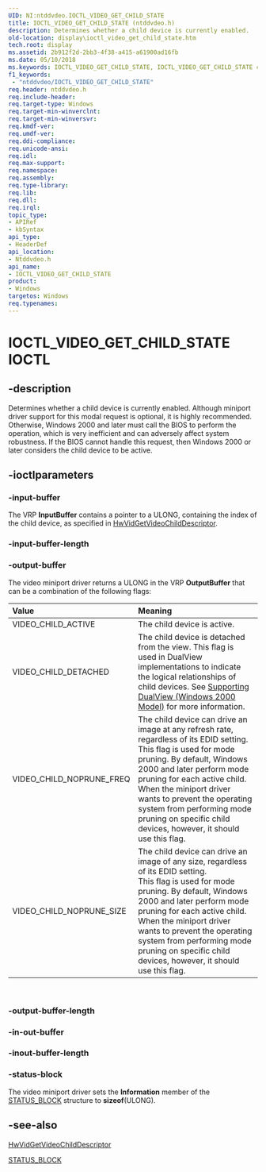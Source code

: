 ```yaml
---
UID: NI:ntddvdeo.IOCTL_VIDEO_GET_CHILD_STATE
title: IOCTL_VIDEO_GET_CHILD_STATE (ntddvdeo.h)
description: Determines whether a child device is currently enabled.
old-location: display\ioctl_video_get_child_state.htm
tech.root: display
ms.assetid: 2b912f2d-2bb3-4f38-a415-a61900ad16fb
ms.date: 05/10/2018
ms.keywords: IOCTL_VIDEO_GET_CHILD_STATE, IOCTL_VIDEO_GET_CHILD_STATE control, IOCTL_VIDEO_GET_CHILD_STATE control code [Display Devices], Video_IOCTLs_5f13cbad-a5b4-41cb-8d93-dce6badfc8ce.xml, display.ioctl_video_get_child_state, ntddvdeo/IOCTL_VIDEO_GET_CHILD_STATE
f1_keywords:
 - "ntddvdeo/IOCTL_VIDEO_GET_CHILD_STATE"
req.header: ntddvdeo.h
req.include-header: 
req.target-type: Windows
req.target-min-winverclnt: 
req.target-min-winversvr: 
req.kmdf-ver: 
req.umdf-ver: 
req.ddi-compliance: 
req.unicode-ansi: 
req.idl: 
req.max-support: 
req.namespace: 
req.assembly: 
req.type-library: 
req.lib: 
req.dll: 
req.irql: 
topic_type:
- APIRef
- kbSyntax
api_type:
- HeaderDef
api_location:
- Ntddvdeo.h
api_name:
- IOCTL_VIDEO_GET_CHILD_STATE
product:
- Windows
targetos: Windows
req.typenames: 
---
```


# IOCTL_VIDEO_GET_CHILD_STATE IOCTL


## -description



Determines whether a child device is currently enabled. Although miniport driver support for this modal request is optional, it is highly recommended. Otherwise, Windows 2000 and later must call the BIOS to perform the operation, which is very inefficient and can adversely affect system robustness. If the BIOS cannot handle this request, then Windows 2000 or later considers the child device to be active.




## -ioctlparameters




### -input-buffer

The VRP <b>InputBuffer</b> contains a pointer to a ULONG, containing the index of the child device, as specified in <a href="https://docs.microsoft.com/windows-hardware/drivers/ddi/video/nc-video-pvideo_hw_get_child_descriptor">HwVidGetVideoChildDescriptor</a>.


### -input-buffer-length

### -output-buffer

The video miniport driver returns a ULONG in the VRP <b>OutputBuffer</b> that can be a combination of the following flags:

| **Value** | **Meaning** | 
|:--|:--|
| VIDEO_CHILD_ACTIVE | The child device is active. | 
| VIDEO_CHILD_DETACHED | The child device is detached from the view. This flag is used in DualView implementations to indicate the logical relationships of child devices. See [Supporting DualView (Windows 2000 Model)](https://docs.microsoft.com/windows-hardware/drivers/display/supporting-dualview--windows-2000-model-)  for more information. | 
| VIDEO_CHILD_NOPRUNE_FREQ | The child device can drive an image at any refresh rate, regardless of its EDID setting.<br/>This flag is used for mode pruning. By default, Windows 2000 and later perform mode pruning for each active child. When the miniport driver wants to prevent the operating system from performing mode pruning on specific child devices, however, it should use this flag. | 
| VIDEO_CHILD_NOPRUNE_SIZE | The child device can drive an image of any size, regardless of its EDID setting.<br/>This flag is used for mode pruning. By default, Windows 2000 and later perform mode pruning for each active child. When the miniport driver wants to prevent the operating system from performing mode pruning on specific child devices, however, it should use this flag. |

 
### -output-buffer-length

### -in-out-buffer


### -inout-buffer-length

### -status-block

The video miniport driver sets the <b>Information</b> member of the <a href="https://docs.microsoft.com/windows-hardware/drivers/ddi/video/ns-video-_status_block">STATUS_BLOCK</a> structure to <b>sizeof</b>(ULONG).

## -see-also

<a href="https://docs.microsoft.com/windows-hardware/drivers/ddi/video/nc-video-pvideo_hw_get_child_descriptor">HwVidGetVideoChildDescriptor</a>



<a href="https://docs.microsoft.com/windows-hardware/drivers/ddi/video/ns-video-_status_block">STATUS_BLOCK</a>
 

 

